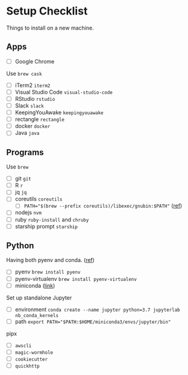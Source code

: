 # Setup Checklist

Things to install on a new machine.

## Apps

- [ ] Google Chrome

Use `brew cask`

- [ ] iTerm2 `iterm2`
- [ ] Visual Studio Code `visual-studio-code`
- [ ] RStudio `rstudio`
- [ ] Slack `slack`
- [ ] KeepingYouAwake `keepingyouawake`
- [ ] rectangle `rectangle`
- [ ] docker `docker`
- [ ] Java `java`

## Programs

Use `brew`

- [ ] git `git`
- [ ] R `r`
- [ ] jq `jq`
- [ ] coreutils `coreutils`
  - [ ] `PATH="$(brew --prefix coreutils)/libexec/gnubin:$PATH"` ([ref](https://superuser.com/questions/476575/replace-os-xs-shell-commands-with-the-linux-versions/476594#476594))
- [ ] nodejs `nvm`
- [ ] ruby `ruby-install` and `chruby`
- [ ] starship prompt `starship`

## Python

Having both pyenv and conda. ([ref](https://stackoverflow.com/a/58045984/5957621))

- [ ] pyenv `brew install pyenv`
- [ ] pyenv-virtualenv `brew install pyenv-virtualenv`
- [ ] miniconda ([link](https://docs.conda.io/en/latest/miniconda.html))

Set up standalone Jupyter

- [ ] environment `conda create --name jupyter python=3.7 jupyterlab nb_conda_kernels`
- [ ] path `export PATH="$PATH:$HOME/miniconda3/envs/jupyter/bin"`

pipx

- [ ] `awscli`
- [ ] `magic-wormhole`
- [ ] `cookiecutter`
- [ ] `quickhttp`
